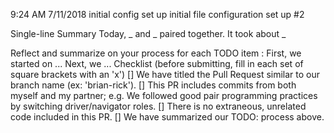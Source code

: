 9:24 AM 7/11/2018  initial config set up 
initial file configuration set up #2

Single-line Summary
Today, _ and _ paired together. It took about _

Reflect and summarize on your process for each TODO item :
First, we started on ...
Next, we ...
Checklist (before submitting, fill in each set of square brackets with an 'x')
[] We have titled the Pull Request similar to our branch name (ex: 'brian-rick').
[] This PR includes commits from both myself and my partner; e.g. We followed good pair programming practices by switching driver/navigator roles.
[] There is no extraneous, unrelated code included in this PR.
[] We have summarized our TODO: process above.
